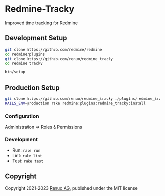 # Redmine-Tracky

Improved time tracking for Redmine

## Development Setup

```sh
git clone https://github.com/redmine/redmine
cd redmine/plugins
git clone https://github.com/renuo/redmine_tracky
cd redmine_tracky

bin/setup
```

## Production Setup

```sh
git clone https://github.com/renuo/redmine_tracky ./plugins/redmine_tracky/
RAILS_ENV=production rake redmine:plugins:redmine_tracky:install
```

### Configuration

Administration => Roles & Permissions

### Development

* Run: `rake run`
* Lint: `rake lint`
* Test: `rake test`

## Copyright

Copyright 2021-2023 [Renuo AG](https://www.renuo.ch/), published under the MIT license.
